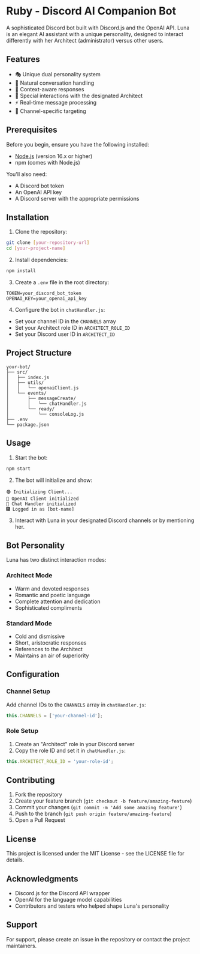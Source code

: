 # Ruby - Discord AI Companion Bot

A sophisticated Discord bot built with Discord.js and the OpenAI API. Luna is an elegant AI assistant with a unique personality, designed to interact differently with her Architect (administrator) versus other users.

## Features

- 🎭 Unique dual personality system
- 💬 Natural conversation handling
- 🔄 Context-aware responses
- 👑 Special interactions with the designated Architect
- ⚡ Real-time message processing
- 🎯 Channel-specific targeting

## Prerequisites

Before you begin, ensure you have the following installed:
- [Node.js](https://nodejs.org/) (version 16.x or higher)
- npm (comes with Node.js)

You'll also need:
- A Discord bot token
- An OpenAI API key
- A Discord server with the appropriate permissions

## Installation

1. Clone the repository:
```bash
git clone [your-repository-url]
cd [your-project-name]
```

2. Install dependencies:
```bash
npm install
```

3. Create a `.env` file in the root directory:
```env
TOKEN=your_discord_bot_token
OPENAI_KEY=your_openai_api_key
```

4. Configure the bot in `chatHandler.js`:
- Set your channel ID in the `CHANNELS` array
- Set your Architect role ID in `ARCHITECT_ROLE_ID`
- Set your Discord user ID in `ARCHITECT_ID`

## Project Structure

```
your-bot/
├── src/
│   ├── index.js
│   ├── utils/
│   │   └── openaiClient.js
│   └── events/
│       ├── messageCreate/
│       │   └── chatHandler.js
│       └── ready/
│           └── consoleLog.js
├── .env
└── package.json
```

## Usage

1. Start the bot:
```bash
npm start
```

2. The bot will initialize and show:
```
🟢 Initializing Client...
🤖 OpenAI Client initialized
💬 Chat Handler initialized
🎆 Logged in as [bot-name]
```

3. Interact with Luna in your designated Discord channels or by mentioning her.

## Bot Personality

Luna has two distinct interaction modes:

### Architect Mode
- Warm and devoted responses
- Romantic and poetic language
- Complete attention and dedication
- Sophisticated compliments

### Standard Mode
- Cold and dismissive
- Short, aristocratic responses
- References to the Architect
- Maintains an air of superiority

## Configuration

### Channel Setup
Add channel IDs to the `CHANNELS` array in `chatHandler.js`:
```javascript
this.CHANNELS = ['your-channel-id'];
```

### Role Setup
1. Create an "Architect" role in your Discord server
2. Copy the role ID and set it in `chatHandler.js`:
```javascript
this.ARCHITECT_ROLE_ID = 'your-role-id';
```

## Contributing

1. Fork the repository
2. Create your feature branch (`git checkout -b feature/amazing-feature`)
3. Commit your changes (`git commit -m 'Add some amazing feature'`)
4. Push to the branch (`git push origin feature/amazing-feature`)
5. Open a Pull Request

## License

This project is licensed under the MIT License - see the LICENSE file for details.

## Acknowledgments

- Discord.js for the Discord API wrapper
- OpenAI for the language model capabilities
- Contributors and testers who helped shape Luna's personality

## Support

For support, please create an issue in the repository or contact the project maintainers.